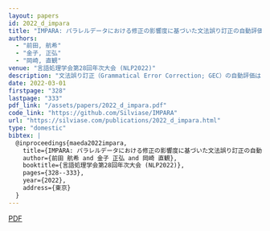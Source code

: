 ```yaml
---
layout: papers
id: 2022_d_impara
title: "IMPARA: パラレルデータにおける修正の影響度に基づいた文法誤り訂正の自動評価法"
authors:
  - "前田, 航希"
  - "金子, 正弘"
  - "岡崎, 直観"
venue: "言語処理学会第28回年次大会 (NLP2022)"
description: "文法誤り訂正（Grammatical Error Correction; GEC）の自動評価は，低コストかつ定量的な評価に不可欠である．しかし，既存の GEC 自動評価手法は評価時に複数の参照文を必要としたり，評価モデルの学習に特化した訓練データが必要になるなど，自動評価の実現のためのデータ作成コストが高いという難点がある．本稿では，誤文と正文の組からなるパラレルデータのみを用い，修正の影響度を考慮しながら GEC の評価尺度を学習する手法である IMPARA を提案する．提案手法は GEC の自動評価におけるデータ作成コストを大幅に軽減しつつ，人手評価との相関において既存手法と同等以上の性能を示した．また，評価尺度を学習するパラレルデータを変更することで，異なるドメインや訂正スタイルに適合した評価を実現できることを実験的に示した．"
date: 2022-03-01
firstpage: "328"
lastpage: "333"
pdf_link: "/assets/papers/2022_d_impara.pdf"
code_link: "https://github.com/Silviase/IMPARA"
url: "https://silviase.com/publications/2022_d_impara.html"
type: "domestic"
bibtex: |
  @inproceedings{maeda2022impara,
    title={IMPARA: パラレルデータにおける修正の影響度に基づいた文法誤り訂正の自動評価法},
    author={前田 航希 and 金子 正弘 and 岡崎 直観},
    booktitle={言語処理学会第28回年次大会 (NLP2022)},
    pages={328--333},
    year={2022},
    address={東京}
  }
---
```


[PDF](/assets/papers/2022_d_impara.pdf)
